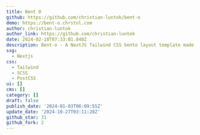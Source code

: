 ```yaml
---
title: Bent O
github: https://github.com/christian-luntok/bent-o
demo: https://bent-o.chrstnl.com
author: christian-luntok
author_link: https://github.com/christian-luntok
date: 2024-02-18T07:33:01.848Z
description: Bent-o - A NextJS Tailwind CSS bento layout template made for you!
ssg:
  - Nextjs
css:
  - Tailwind
  - SCSS
  - PostCSS
ui: []
cms: []
category: []
draft: false
publish_date: '2024-01-03T06:09:55Z'
update_date: '2024-10-27T03:11:28Z'
github_star: 31
github_fork: 2
---
```

